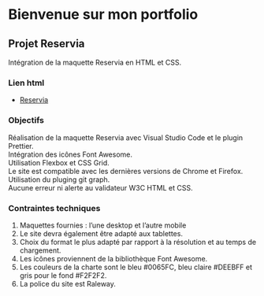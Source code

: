 # Bienvenue sur mon portfolio

## Projet Reservia

Intégration de la maquette Reservia en HTML et CSS.

### Lien html

* [Reservia](https://melaniemdm.github.io/Projet_2_Reservia/Reservia.html)

### Objectifs

Réalisation de la maquette Reservia avec Visual Studio Code et le plugin Prettier.  
Intégration des icônes Font Awesome.  
Utilisation Flexbox et CSS Grid.  
Le site est compatible avec les dernières versions de Chrome et Firefox.  
Utilisation du pluging git graph.  
Aucune erreur ni alerte au validateur W3C HTML et CSS.  

### Contraintes techniques

1. Maquettes fournies : l’une desktop et l’autre mobile
1. Le site devra également être adapté aux tablettes.
1. Choix du format le plus adapté par rapport à la résolution et au temps de chargement.
1. Les icônes proviennent de la bibliothèque Font Awesome.  
1. Les couleurs de la charte sont le bleu #0065FC, bleu claire #DEEBFF et gris pour le fond #F2F2F2.
1. La police du site est Raleway.
